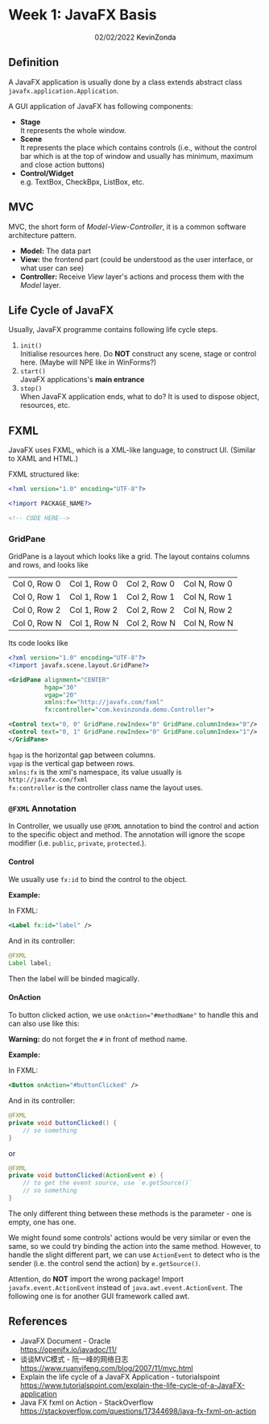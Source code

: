 # Week 1: JavaFX Basis

<p align="center" >
  02/02/2022
  <a style="text-decoration:none; color: black;" href="https://github.com/KevinZonda">KevinZonda</a>
</p>

## Definition

A JavaFX application is usually done by a class extends abstract class
`javafx.application.Application`.

A GUI application of JavaFX has following components:

- **Stage**  
  It represents the whole window.
- **Scene**  
  It represents the place which contains controls (i.e., without the control bar which
  is at the top of window and usually has minimum, maximum and close action buttons)
- **Control/Widget**  
  e.g. TextBox, CheckBpx, ListBox, etc.

## MVC

MVC, the short form of *Model-View-Controller*, it is a common software architecture
pattern.

- **Model:** The data part
- **View:** the frontend part (could be understood as the user interface, or what user
  can see)
- **Controller:** Receive *View* layer's actions and process them with the *Model* layer.


## Life Cycle of JavaFX

Usually, JavaFX programme contains following life cycle steps.

1. `init()`  
   Initialise resources here. Do **NOT** construct any scene, stage or control here.
   (Maybe will NPE like in WinForms?)
2. `start()`  
   JavaFX applications's **main entrance**
3. `stop()`  
   When JavaFX application ends, what to do? It is used to dispose object, resources, etc.


## FXML

JavaFX uses FXML, which is a XML-like language, to construct UI. (Similar to XAML and HTML.)

FXML structured like:

```xml
<?xml version="1.0" encoding="UTF-8"?>

<?import PACKAGE_NAME?>

<!-- CODE HERE-->
```

### GridPane

GridPane is a layout which looks like a grid. The layout contains columns and rows, and
looks like

|              |              |              |              |
| ------------ | ------------ | ------------ | ------------ |
| Col 0, Row 0 | Col 1, Row 0 | Col 2, Row 0 | Col N, Row 0 |
| Col 0, Row 1 | Col 1, Row 1 | Col 2, Row 1 | Col N, Row 1 |
| Col 0, Row 2 | Col 1, Row 2 | Col 2, Row 2 | Col N, Row 2 |
| Col 0, Row N | Col 1, Row N | Col 2, Row N | Col N, Row N |

Its code looks like

```xml
<?xml version="1.0" encoding="UTF-8"?>
<?import javafx.scene.layout.GridPane?>

<GridPane alignment="CENTER"
          hgap="30"
          vgap="20"
          xmlns:fx="http://javafx.com/fxml"
          fx:controller="com.kevinzonda.demo.Controller">

<Control text="0, 0" GridPane.rowIndex="0" GridPane.columnIndex="0"/>
<Control text="0, 1" GridPane.rowIndex="0" GridPane.columnIndex="1"/>
</GridPane>
```

`hgap` is the horizontal gap between columns.  
`vgap` is the vertical gap between rows.  
`xmlns:fx` is the xml's namespace, its value usually is `http://javafx.com/fxml`  
`fx:controller` is the controller class name the layout uses.

### `@FXML` Annotation

In Controller, we usually use `@FXML` annotation to bind the control and action to the
specific object and method. The annotation will ignore the scope modifier
(i.e. `public`, `private`, `protected`.).

#### Control

We usually use `fx:id` to bind the control to the object.

**Example:**

In FXML:
```xml
<Label fx:id="label" />
```
And in its controller:

```java
@FXML
Label label;
```

Then the label will be binded magically.

#### OnAction

To button clicked action, we use `onAction="#methodName"` to handle this and can also use
like this:

**Warning:** do not forget the `#` in front of method name.

**Example:**

In FXML:

```xml
<Button onAction="#buttonClicked" />
```

And in its controller:

```java
@FXML
private void buttonClicked() {
    // so something
}
```

or

```java
@FXML
private void buttonClicked(ActionEvent e) {
    // to get the event source, use `e.getSource()`
    // so something
}
```

The only different thing between these methods is the parameter - one is empty, one has one.

We might found some controls' actions would be very similar or even the same, so we could
try binding the action into the same method. However, to handle the slight different part,
we can use `ActionEvent` to detect who is the sender (i.e. the control send the action) by
`e.getSource()`.

Attention, do **NOT** import the wrong package! Import `javafx.event.ActionEvent` instead
of `java.awt.event.ActionEvent`. The following one is for another GUI framework called awt.

## References

- JavaFX Document - Oracle  
  <https://openjfx.io/javadoc/11/>
- 谈谈MVC模式 - 阮一峰的网络日志  
  https://www.ruanyifeng.com/blog/2007/11/mvc.html
- Explain the life cycle of a JavaFX Application - tutorialspoint  
  <https://www.tutorialspoint.com/explain-the-life-cycle-of-a-JavaFX-application>
- Java FX fxml on Action - StackOverflow  
  <https://stackoverflow.com/questions/17344698/java-fx-fxml-on-action>